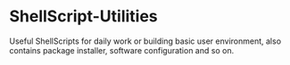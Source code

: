 # ShellScript-Utilities
Useful ShellScripts for daily work or building basic user environment, also contains package installer, software configuration and so on.
